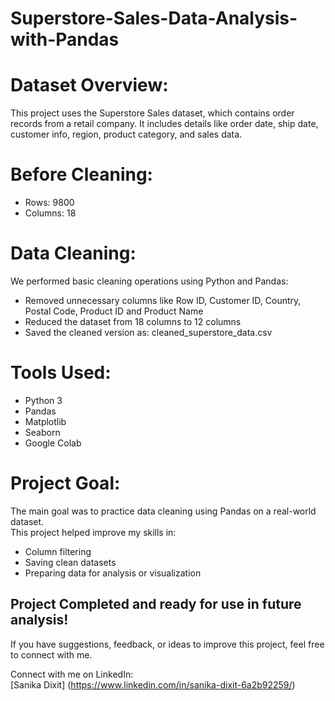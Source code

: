 # Superstore-Sales-Data-Analysis-with-Pandas

# Dataset Overview:
This project uses the Superstore Sales dataset, which contains order records from a retail company. It includes details like order date, ship date, customer info, region, product category, and sales data.

# Before Cleaning:
- Rows: 9800
- Columns: 18 

# Data Cleaning:
We performed basic cleaning operations using Python and Pandas:
- Removed unnecessary columns like Row ID, Customer ID, Country, Postal Code, Product ID and Product Name
- Reduced the dataset from 18 columns to 12 columns
- Saved the cleaned version as: cleaned_superstore_data.csv

# Tools Used:
- Python 3
- Pandas
- Matplotlib
- Seaborn
- Google Colab 

# Project Goal:
The main goal was to practice data cleaning using Pandas on a real-world dataset.  
This project helped improve my skills in:
- Column filtering
- Saving clean datasets
- Preparing data for analysis or visualization

Project Completed and ready for use in future analysis!
----
If you have suggestions, feedback, or ideas to improve this project, feel free to connect with me.

Connect with me on LinkedIn:  
[Sanika Dixit] (https://www.linkedin.com/in/sanika-dixit-6a2b92259/)
